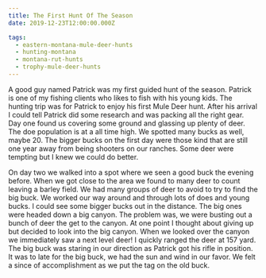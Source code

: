 ```yaml
---
title: The First Hunt Of The Season
date: 2019-12-23T12:00:00.000Z

tags:
  - eastern-montana-mule-deer-hunts
  - hunting-montana
  - montana-rut-hunts
  - trophy-mule-deer-hunts
---
```


A good guy named Patrick was my first guided hunt of the season. Patrick is one of my fishing clients who likes to fish with his young kids. The hunting trip was for Patrick to enjoy his first Mule Deer hunt. After his arrival I could tell Patrick did some research and was packing all the right gear. Day one found us covering some ground and glassing up plenty of deer. The doe population is at a all time high. We spotted many bucks as well, maybe 20. The bigger bucks on the first day were those kind that are still one year away from being shooters on our ranches. Some deer were tempting but I knew we could do better.

On day two we walked into a spot where we seen a good buck the evening before. When we got close to the area we found to many deer to count leaving a barley field. We had many groups of deer to avoid to try to find the big buck. We worked our way around and through lots of does and young bucks. I could see some bigger bucks out in the distance. The big ones were headed down a big canyon. The problem was, we were busting out a bunch of deer the get to the canyon. At one point I thought about giving up but decided to look into the big canyon. When we looked over the canyon we immediately saw a next level deer! I quickly ranged the deer at 157 yard. The big buck was staring in our direction as Patrick got his rifle in position. It was to late for the big buck, we had the sun and wind in our favor. We felt a since of accomplishment as we put the tag on the old buck.
